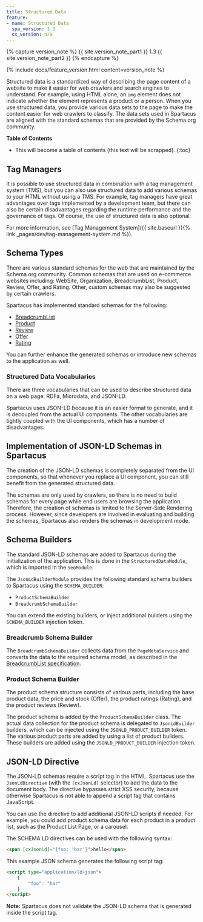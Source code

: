 ```yaml
---
title: Structured Data
feature:
- name: Structured Data
  spa_version: 1.3
  cx_version: n/a
---
```


{% capture version_note %}
{{ site.version_note_part1 }} 1.3 {{ site.version_note_part2 }}
{% endcapture %}

{% include docs/feature_version.html content=version_note %}

Structured data is a standardized way of describing the page content of a website to make it easier for web crawlers and search engines to understand. For example, using HTML alone, an `img` element does not indicate whether the element represents a product or a person. When you use structured data, you provide various data sets to the page to make the content easier for web crawlers to classify. The data sets used in Spartacus are aligned with the standard schemas that are provided by the Schema.org community.

**Table of Contents**

- This will become a table of contents (this text will be scrapped).
{:toc}

## Tag Managers

It is possible to use structured data in combination with a tag management system (TMS), but you can also use structured data to add various schemas to your HTML without using a TMS. For example, tag managers have great advantages over tags implemented by a development team, but there can also be certain disadvantages regarding the runtime performance and the governance of tags. Of course, the use of structured data is also optional.

For more information, see [Tag Management System]({{ site.baseurl }}{% link _pages/dev/tag-management-system.md %}).

## Schema Types

There are various standard schemas for the web that are maintained by the Schema.org community. Common schemas that are used on e-commerce websites including: WebSite, Organization, BreadcrumbList, Product, Review, Offer, and Rating. Other, custom schemas may also be suggested by certain crawlers.

Spartacus has implemented standard schemas for the following:

- [BreadcrumbList](https://schema.org/BreadcrumbList)
- [Product](https://schema.org/Product)
- [Review](https://schema.org/Review)
- [Offer](https://schema.org/Offer)
- [Rating](https://schema.org/Rating)

You can further enhance the generated schemas or introduce new schemas to the application as well.

### Structured Data Vocabularies

There are three vocabularies that can be used to describe structured data on a web page: RDFa, Microdata, and JSON-LD.

Spartacus uses JSON-LD because it is an easier format to generate, and it is decoupled from the actual UI components. The other vocabularies are tightly coupled with the UI components, which has a number of disadvantages.

## Implementation of JSON-LD Schemas in Spartacus

The creation of the JSON-LD schemas is completely separated from the UI components, so that whenever you replace a UI component, you can still benefit from the generated structured data.

The schemas are only used by crawlers, so there is no need to build schemas for every page while end users are browsing the application. Therefore, the creation of schemas is limited to the Server-Side Rendering process. However, since developers are involved in evaluating and building the schemas, Spartacus also renders the schemas in development mode.

## Schema Builders

The standard JSON-LD schemas are added to Spartacus during the initialization of the application. This is done in the `StructuredDataModule`, which is imported in the `SeoModule`.

The `JsonLdBuilderModule` provides the following standard schema builders to Spartacus using the `SCHEMA_BUILDER`:

- `ProductSchemaBuilder`
- `BreadcrumbSchemaBuilder`

You can extend the existing builders, or inject additional builders using the `SCHEMA_BUILDER` injection token.

### Breadcrumb Schema Builder

The `BreadcrumbSchemaBuilder` collects data from the `PageMetaService` and converts the data to the required schema model, as described in the [BreadcrumbList specification](https://schema.org/BreadcrumbList).

### Product Schema Builder

The product schema structure consists of various parts, including the base product data, the price and stock (Offer), the product ratings (Rating), and the product reviews (Review).

The product schema is added by the `ProductSchemaBuilder` class. The actual data collection for the product schema is delegated to `JsonLdBuilder` builders, which can be injected using the `JSONLD_PRODUCT_BUILDER` token. The various product parts are added by using a list of product builders. These builders are added using the `JSONLD_PRODUCT_BUILDER` injection token.

## JSON-LD Directive

The JSON-LD schemas require a script tag in the HTML. Spartacus use the `JsonLdDirective` (with the `[cxJsonLd]` selector) to add the data to the document body. The directive bypasses strict XSS security, because otherwise Spartacus is not able to append a script tag that contains JavaScript.

You can use the directive to add additional JSON-LD scripts if needed. For example, you could add product schema data for each product in a product list, such as the Product List Page, or a carousel.

The SCHEMA LD directives can be used with the following syntax:

```html
<span [cxJsonLd]="{foo: 'bar'}">hello</span>
```

This example JSON schema generates the following script tag:

```html
<script type="application/ld+json">
    {
        "foo": "bar"
    }
</script>
```

**Note:** Spartacus does not validate the JSON-LD schema that is generated inside the script tag.
